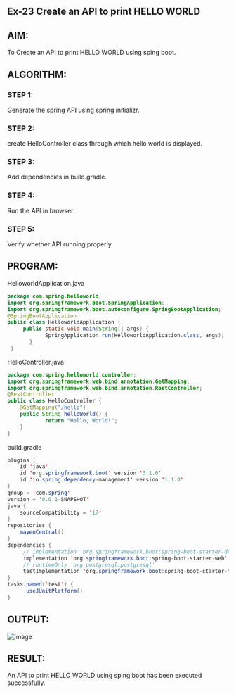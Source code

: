 ## Ex-23 Create an API to print HELLO WORLD
## AIM:
To Create an API to print HELLO WORLD using sping boot.
## ALGORITHM:
### STEP 1:
Generate the spring API using spring initializr.
### STEP 2:
create HelloController class through which hello world is displayed.
### STEP 3:
Add dependencies in build.gradle.
### STEP 4:
Run the API in browser.
### STEP 5:
Verify whether API running properly.
## PROGRAM:
HelloworldApplication.java
```java
package com.spring.helloworld;
import org.springframework.boot.SpringApplication;
import org.springframework.boot.autoconfigure.SpringBootApplication;
@SpringBootApplication
public class HelloworldApplication {
     public static void main(String[] args) {
            SpringApplication.run(HelloworldApplication.class, args);
       }
 }
 ```
HelloController.java
```java
package com.spring.helloworld.controller;
import org.springframework.web.bind.annotation.GetMapping;
import org.springframework.web.bind.annotation.RestController;
@RestController
public class HelloController {
    @GetMapping("/hello")
    public String helloWorld() {
            return "Hello, World!";
    }
}
```
build.gradle
```java
plugins {
    id 'java'
    id 'org.springframework.boot' version '3.1.0'
    id 'io.spring.dependency-management' version '1.1.0'
}
group = 'com.spring'
version = '0.0.1-SNAPSHOT'
java {
    sourceCompatibility = '17'
}
repositories {
    mavenCentral()
}
dependencies {
     // implementation 'org.springframework.boot:spring-boot-starter-data-jpa'
     implementation 'org.springframework.boot:spring-boot-starter-web'
     // runtimeOnly 'org.postgresql:postgresql'
     testImplementation 'org.springframework.boot:spring-boot-starter-test'
}
tasks.named('test') {
      useJUnitPlatform()
}
```
## OUTPUT:
![image](https://github.com/SarankumarJ/Create-an-API-to-print-HELLO-WORLD/assets/94778101/12e2a706-5ee3-4576-a82e-bdc76eeb4f84)

## RESULT:
An API to print HELLO WORLD using sping boot has been executed successfully.
